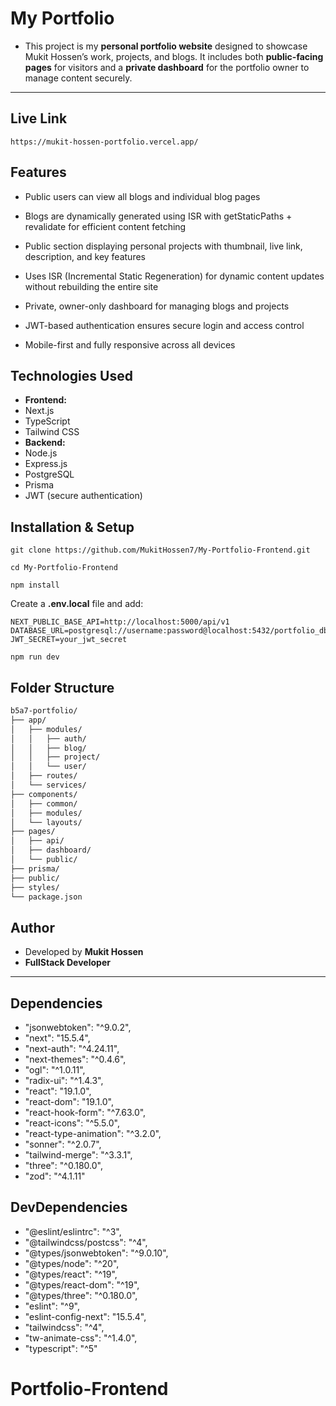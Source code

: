 # My Portfolio

- This project is my **personal portfolio website** designed to showcase Mukit Hossen’s work, projects, and blogs. It includes both **public-facing pages** for visitors and a **private dashboard** for the portfolio owner to manage content securely.

---

## Live Link

```
https://mukit-hossen-portfolio.vercel.app/
```

## Features

- Public users can view all blogs and individual blog pages
- Blogs are dynamically generated using ISR with getStaticPaths + revalidate for efficient content fetching
- Public section displaying personal projects with thumbnail, live link, description, and key features
- Uses ISR (Incremental Static Regeneration) for dynamic content updates without rebuilding the entire site

- Private, owner-only dashboard for managing blogs and projects
- JWT-based authentication ensures secure login and access control
- Mobile-first and fully responsive across all devices

## Technologies Used

- **Frontend:**
- Next.js
- TypeScript
- Tailwind CSS
- **Backend:**
- Node.js
- Express.js
- PostgreSQL
- Prisma
- JWT (secure authentication)

## Installation & Setup

```
git clone https://github.com/MukitHossen7/My-Portfolio-Frontend.git
```

```
cd My-Portfolio-Frontend
```

```
npm install
```

Create a **.env.local** file and add:

```
NEXT_PUBLIC_BASE_API=http://localhost:5000/api/v1
DATABASE_URL=postgresql://username:password@localhost:5432/portfolio_db
JWT_SECRET=your_jwt_secret
```

```
npm run dev
```

## Folder Structure

```bash
b5a7-portfolio/
├── app/
│   ├── modules/
│   │   ├── auth/
│   │   ├── blog/
│   │   ├── project/
│   │   └── user/
│   ├── routes/
│   └── services/
├── components/
│   ├── common/
│   ├── modules/
│   └── layouts/
├── pages/
│   ├── api/
│   ├── dashboard/
│   └── public/
├── prisma/
├── public/
├── styles/
└── package.json

```

## Author

- Developed by **Mukit Hossen**
- **FullStack Developer**

---

## Dependencies

- "jsonwebtoken": "^9.0.2",
- "next": "15.5.4",
- "next-auth": "^4.24.11",
- "next-themes": "^0.4.6",
- "ogl": "^1.0.11",
- "radix-ui": "^1.4.3",
- "react": "19.1.0",
- "react-dom": "19.1.0",
- "react-hook-form": "^7.63.0",
- "react-icons": "^5.5.0",
- "react-type-animation": "^3.2.0",
- "sonner": "^2.0.7",
- "tailwind-merge": "^3.3.1",
- "three": "^0.180.0",
- "zod": "^4.1.11"

## DevDependencies

- "@eslint/eslintrc": "^3",
- "@tailwindcss/postcss": "^4",
- "@types/jsonwebtoken": "^9.0.10",
- "@types/node": "^20",
- "@types/react": "^19",
- "@types/react-dom": "^19",
- "@types/three": "^0.180.0",
- "eslint": "^9",
- "eslint-config-next": "15.5.4",
- "tailwindcss": "^4",
- "tw-animate-css": "^1.4.0",
- "typescript": "^5"
# Portfolio-Frontend
